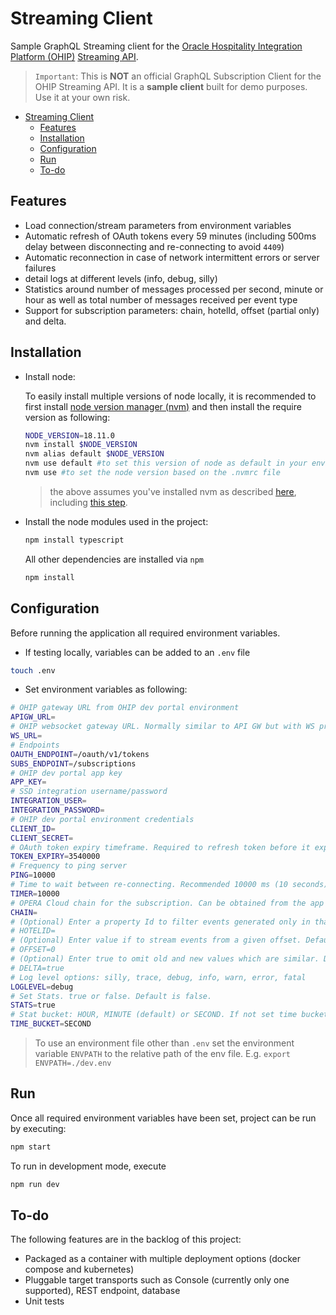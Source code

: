 # Streaming Client

Sample GraphQL Streaming client for the [Oracle Hospitality Integration Platform (OHIP)](https://www.oracle.com/uk/industries/hospitality/integration-platform/) [Streaming API](https://blogs.oracle.com/hospitality/post/ohip-introduces-state-of-the-art-streaming-api-and-rich-analytics).

> `Important`: This is **NOT** an official GraphQL Subscription Client for the OHIP Streaming API. It is a **sample client** built for demo purposes. Use it at your own risk.

- [Streaming Client](#streaming-client)
  - [Features](#features)
  - [Installation](#installation)
  - [Configuration](#configuration)
  - [Run](#run)
  - [To-do](#to-do)

## Features

- Load connection/stream parameters from environment variables
- Automatic refresh of OAuth tokens every 59 minutes (including 500ms delay between disconnecting and re-connecting to avoid `4409`)
- Automatic reconnection in case of network intermittent errors or server failures
- detail logs at different levels (info, debug, silly)
- Statistics around number of messages processed per second, minute or hour as well as total number of messages received per event type
- Support for subscription parameters: chain, hotelId, offset (partial only) and delta.

## Installation

- Install node:

  To easily install multiple versions of node locally, it is recommended to first install [node version manager (nvm)](https://github.com/nvm-sh/nvm) and then install the require version as following:

  ```bash
  NODE_VERSION=18.11.0
  nvm install $NODE_VERSION
  nvm alias default $NODE_VERSION
  nvm use default #to set this version of node as default in your environment
  nvm use #to set the node version based on the .nvmrc file
  ```

  > the above assumes you've installed nvm as described [here](https://github.com/nvm-sh/nvm), including [this step](https://github.com/nvm-sh/nvm#nvmrc).

- Install the node modules used in the project:

  ```bash
  npm install typescript
  ```

  All other dependencies are installed via `npm`

  ```bash
  npm install
  ```

## Configuration

Before running the application all required environment variables.

- If testing locally, variables can be added to an `.env` file

```bash
touch .env
```

- Set environment variables as following:
  
```bash
# OHIP gateway URL from OHIP dev portal environment
APIGW_URL=
# OHIP websocket gateway URL. Normally similar to API GW but with WS protocol
WS_URL=
# Endpoints
OAUTH_ENDPOINT=/oauth/v1/tokens
SUBS_ENDPOINT=/subscriptions
# OHIP dev portal app key
APP_KEY=
# SSD integration username/password
INTEGRATION_USER=
INTEGRATION_PASSWORD=
# OHIP dev portal environment credentials
CLIENT_ID=
CLIENT_SECRET=
# OAuth token expiry timeframe. Required to refresh token before it expires and connection is interrupted
TOKEN_EXPIRY=3540000
# Frequency to ping server
PING=10000
# Time to wait between re-connecting. Recommended 10000 ms (10 seconds)
TIMER=10000
# OPERA Cloud chain for the subscription. Can be obtained from the app subscription in dev portal
CHAIN=
# (Optional) Enter a property Id to filter events generated only in that property
# HOTELID=
# (Optional) Enter value if to stream events from a given offset. Default is 0 (meaning all prior events up to 7 days all wil be streamed)
# OFFSET=0
# (Optional) Enter true to omit old and new values which are similar. Default is false
# DELTA=true
# Log level options: silly, trace, debug, info, warn, error, fatal
LOGLEVEL=debug
# Set Stats. true or false. Default is false.
STATS=true
# Stat bucket: HOUR, MINUTE (default) or SECOND. If not set time bucket won't be displayed, only summary.
TIME_BUCKET=SECOND
```

> To use an environment file other than `.env` set the environment variable `ENVPATH` to the relative path of the env file. E.g. `export ENVPATH=./dev.env`

## Run

Once all required environment variables have been set, project can be run by executing:

```bash
npm start
```

To run in development mode, execute

```bash
npm run dev
```

## To-do

The following features are in the backlog of this project:

- Packaged as a container with multiple deployment options (docker compose and kubernetes)
- Pluggable target transports such as Console (currently only one supported), REST endpoint, database
- Unit tests

